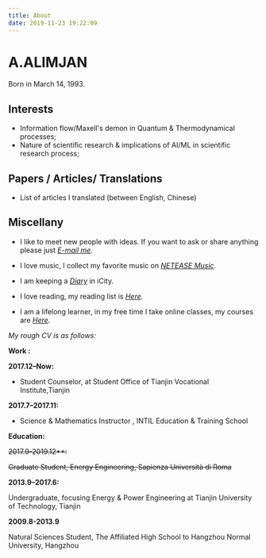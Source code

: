 ```yaml
---
title: About
date: 2019-11-23 19:22:09
---
```




# A.ALIMJAN

Born in March 14, 1993.

## Interests

- Information flow/Maxell's demon in Quantum & Thermodynamical processes;
- Nature of scientific research & implications of AI/ML in scientific research process;

## Papers / Articles/ Translations

- List of articles I translated (between English, Chinese)

## Miscellany

- I like to meet new people with ideas. If you want to ask or share anything please  just *[E-mail me](mailto:alimjanabla@hotmail.com).*

- I love music,  I collect my favorite music on *[NETEASE Music](https://music.163.com/#/user/home?id=126994034).*   

- I am keeping a *[Diary]( http://icity.ly/u/aaalim314)* in iCity.

- I love reading, my reading list is *[Here](https://aaalimjan.github.io/Reading-List/).*

- I am a lifelong learner, in my free time I take online classes, my courses are *[Here](https://aaalimjan.github.io/Study-Projects/).* 

*My rough CV is as follows:*

**Work :**

**2017.12–Now:** 

- Student Counselor, at Student Office of Tianjin Vocational Institute,Tianjin 


**2017.7–2017.11:** 

- Science & Mathematics Instructor , INTIL Education & Training School


 ​**Education:**

~~2017.9-2019.12**:~~

~~Graduate Student, Energy Engineering, Sapienza Università di Roma~~

**2013.9–2017.6:** 

Undergraduate, focusing Energy & Power Engineering at Tianjin University of Technology, Tianjin 

**2009.8-2013.9**

Natural Sciences Student, The Affiliated High School to Hangzhou Normal University, Hangzhou

